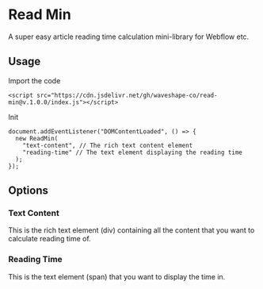 # Read Min

A super easy article reading time calculation mini-library for Webflow etc.

## Usage

Import the code

```
<script src="https://cdn.jsdelivr.net/gh/waveshape-co/read-min@v.1.0.0/index.js"></script>
```

Init

```
document.addEventListener("DOMContentLoaded", () => {
  new ReadMin(
    "text-content", // The rich text content element
    "reading-time" // The text element displaying the reading time
  );
});
```

## Options

### Text Content

This is the rich text element (div) containing all the content that you want to calculate reading time of.

### Reading Time

This is the text element (span) that you want to display the time in.
